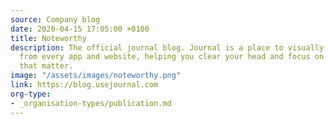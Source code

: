 ```yaml
---
source: Company blog
date: 2020-04-15 17:05:00 +0100
title: Noteworthy
description: The official journal blog. Journal is a place to visually organize content
  from every app and website, helping you clear your head and focus on the things
  that matter.
image: "/assets/images/noteworthy.png"
link: https://blog.usejournal.com
org-type: 
- _organisation-types/publication.md
---
```

